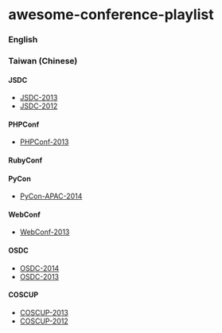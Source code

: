 awesome-conference-playlist
===========================

### English






### Taiwan (Chinese)

#### JSDC

* [JSDC-2013](https://www.youtube.com/playlist?list=PL8dIIwCMF-SOaSb3_VYUlyULpPyk7iwlh)
* [JSDC-2012](https://www.youtube.com/playlist?list=PL67C55F2DA256CFE3)

#### PHPConf

* [PHPConf-2013](http://www.youtube.com/playlist?list=PLI5n7xV4X5qUjSYt9IrakB2EWY7fUQJxr)

#### RubyConf

#### PyCon

* [PyCon-APAC-2014](http://www.youtube.com/playlist?list=PLqtzN042QpfchDXDABJb9yM53OJ_1A0Yk)

#### WebConf

* [WebConf-2013](https://www.youtube.com/channel/UCTKbyaU9AwKI1boxnvTyp2w)

#### OSDC

* [OSDC-2014](https://www.youtube.com/playlist?list=PLJLePgXWJ60TTm6svmIhXvZV-7XtXMu_k)
* [OSDC-2013](https://www.youtube.com/playlist?list=PLJLePgXWJ60RTEHN08jvP6cEbNlbJrIsi)

#### COSCUP

* [COSCUP-2013](https://www.youtube.com/playlist?list=PLqfib4St70XPA2MCk1-nJFUFHsIQFdSM5)
* [COSCUP-2012](https://www.youtube.com/playlist?list=PLqfib4St70XNspmD7hOJQrcXa3CnvCc9V)
